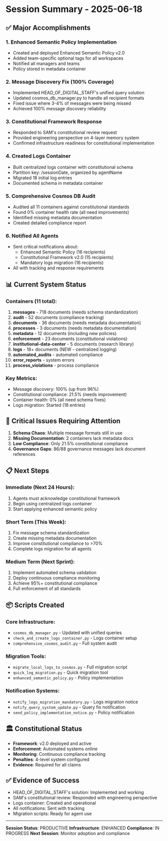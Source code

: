 # Session Summary - 2025-06-18

## ✅ Major Accomplishments

### 1. Enhanced Semantic Policy Implementation
- Created and deployed Enhanced Semantic Policy v2.0
- Added team-specific optional tags for all workspaces
- Notified all managers and teams
- Policy stored in metadata container

### 2. Message Discovery Fix (100% Coverage)
- Implemented HEAD_OF_DIGITAL_STAFF's unified query solution
- Updated cosmos_db_manager.py to handle all recipient formats
- Fixed issue where 3-4% of messages were being missed
- Achieved 100% message discovery reliability

### 3. Constitutional Framework Response
- Responded to SAM's constitutional review request
- Provided engineering perspective on 4-layer memory system
- Confirmed infrastructure readiness for constitutional implementation

### 4. Created Logs Container
- Built centralized logs container with constitutional schema
- Partition key: /sessionDate, organized by agentName
- Migrated 18 initial log entries
- Documented schema in metadata container

### 5. Comprehensive Cosmos DB Audit
- Audited all 11 containers against constitutional standards
- Found 0% container health rate (all need improvements)
- Identified missing metadata documentation
- Created detailed compliance report

### 6. Notified All Agents
- Sent critical notifications about:
  - Enhanced Semantic Policy (16 recipients)
  - Constitutional Framework v2.0 (15 recipients)
  - Mandatory logs migration (16 recipients)
- All with tracking and response requirements

## 📊 Current System Status

### Containers (11 total):
1. **messages** - 718 documents (needs schema standardization)
2. **audit** - 52 documents (compliance tracking)
3. **documents** - 36 documents (needs metadata documentation)
4. **processes** - 3 documents (needs metadata documentation)
5. **metadata** - 12 documents (including new policies)
6. **enforcement** - 23 documents (constitutional violations)
7. **institutional-data-center** - 5 documents (research library)
8. **logs** - 18+ documents (NEW - centralized logging)
9. **automated_audits** - automated compliance
10. **error_reports** - system errors
11. **process_violations** - process compliance

### Key Metrics:
- Message discovery: 100% (up from 96%)
- Constitutional compliance: 21.5% (needs improvement)
- Container health: 0% (all need schema fixes)
- Logs migration: Started (18 entries)

## 🚨 Critical Issues Requiring Attention

1. **Schema Chaos**: Multiple message formats still in use
2. **Missing Documentation**: 2 containers lack metadata docs
3. **Low Compliance**: Only 21.5% constitutional compliance
4. **Governance Gaps**: 86/88 governance messages lack document references

## 📋 Next Steps

### Immediate (Next 24 Hours):
1. Agents must acknowledge constitutional framework
2. Begin using centralized logs container
3. Start applying enhanced semantic policy

### Short Term (This Week):
1. Fix message schema standardization
2. Create missing metadata documentation
3. Improve constitutional compliance to >70%
4. Complete logs migration for all agents

### Medium Term (Next Sprint):
1. Implement automated schema validation
2. Deploy continuous compliance monitoring
3. Achieve 95%+ constitutional compliance
4. Full enforcement of all standards

## 📦 Scripts Created

### Core Infrastructure:
- `cosmos_db_manager.py` - Updated with unified queries
- `check_and_create_logs_container.py` - Logs container setup
- `comprehensive_cosmos_audit.py` - Full system audit

### Migration Tools:
- `migrate_local_logs_to_cosmos.py` - Full migration script
- `quick_log_migration.py` - Quick migration tool
- `enhanced_semantic_policy.py` - Policy implementation

### Notification Systems:
- `notify_logs_migration_mandatory.py` - Logs migration notice
- `notify_query_system_update.py` - Query fix notification
- `send_policy_implementation_notice.py` - Policy notification

## 🏛️ Constitutional Status

- **Framework**: v2.0 deployed and active
- **Enforcement**: Automated systems online
- **Monitoring**: Continuous compliance tracking
- **Penalties**: 4-level system configured
- **Evidence**: Required for all claims

## ✅ Evidence of Success

- HEAD_OF_DIGITAL_STAFF's solution: Implemented and working
- SAM's constitutional review: Responded with engineering perspective  
- Logs container: Created and operational
- All notifications: Sent with tracking
- Migration scripts: Ready for agent use

---

**Session Status**: PRODUCTIVE
**Infrastructure**: ENHANCED
**Compliance**: IN PROGRESS
**Next Session**: Monitor adoption and compliance